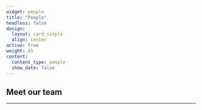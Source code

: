 ```yaml
---
widget: people
title: "People"
headless: false
design:
  layout: card_simple
  align: center
active: true
weight: 65
content:
  content_type: people
  show_date: false
---
```


## **Meet our team**
---
